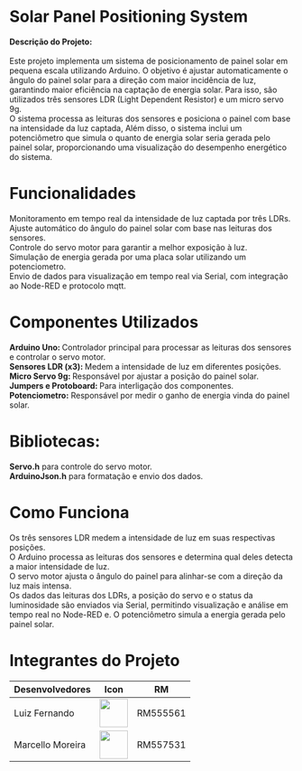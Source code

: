 
<h1>Solar Panel Positioning System</h1>

<b>Descrição do Projeto:</b> <br> <br>
Este projeto implementa um sistema de posicionamento de painel solar em pequena escala utilizando Arduino. O objetivo é ajustar automaticamente o ângulo do painel solar para a direção com maior incidência de luz, garantindo maior eficiência na captação de energia solar. Para isso, são utilizados três sensores LDR (Light Dependent Resistor) e um micro servo 9g. <br>O sistema processa as leituras dos sensores e posiciona o painel com base na intensidade da luz captada, Além disso, o sistema inclui um potenciômetro que simula o quanto de energia solar seria gerada pelo painel solar, proporcionando uma visualização do desempenho energético do sistema.

<h1>Funcionalidades</h1>
Monitoramento em tempo real da intensidade de luz captada por três LDRs.<br>
Ajuste automático do ângulo do painel solar com base nas leituras dos sensores.<br>
Controle do servo motor para garantir a melhor exposição à luz.<br>
Simulação de energia gerada por uma placa solar utilizando um potenciometro.<br>
Envio de dados para visualização em tempo real via Serial, com integração ao Node-RED e protocolo mqtt.

<h1>Componentes Utilizados</h1> 
<b>Arduino Uno: </b>  Controlador principal para processar as leituras dos sensores e controlar o servo motor.<br>
<b>Sensores LDR (x3): </b>  Medem a intensidade de luz em diferentes posições.<br>
<b>Micro Servo 9g: </b>  Responsável por ajustar a posição do painel solar.<br>
<b>Jumpers e Protoboard: </b> Para interligação dos componentes.<br>
<b>Potenciometro:</b> Responsável por medir o ganho de energia vinda do painel solar. 

<h1> Bibliotecas: </h1>

<b>Servo.h</b> para controle do servo motor. <br>
<b>ArduinoJson.h</b> para formatação e envio dos dados. 

<h1> Como Funciona </h1>

Os três sensores LDR medem a intensidade de luz em suas respectivas posições. <br>
O Arduino processa as leituras dos sensores e determina qual deles detecta a maior intensidade de luz.<br>
O servo motor ajusta o ângulo do painel para alinhar-se com a direção da luz mais intensa.<br>
Os dados das leituras dos LDRs, a posição do servo e o status da luminosidade são enviados via Serial, permitindo visualização e análise em tempo real no Node-RED e.
O potenciômetro simula a energia gerada pelo painel solar. <br>


<h1>Integrantes do Projeto </h1>

<table>
  <thead>
    <tr>
      <th>Desenvolvedores</th> 
      <th>Icon</th>
      <th>RM</th>
    </tr>
  </thead>
  <tbody>
    <tr>
      <td>Luiz Fernando</td>
      <td>
        <a href="https://github.com/MarcelloFMoreira">
          <img src="https://avatars.githubusercontent.com/u/84513178?v=4" height="50" style="max-width: 100%;">
        </a>
      </td>
      <td>RM555561</td>
    </tr>
    <tr>
      <td>Marcello Moreira</td>
      <td>
        <a href="https://github.com/MarcelloFMoreira">
          <img src="https://avatars.githubusercontent.com/u/161846509?v=4" height="50" style="max-width: 100%;">
        </a>
      </td>
      <td>RM557531</td>
    </tr>
  </tbody>
</table>
